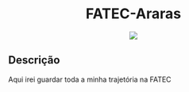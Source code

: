<h1 align="center"> FATEC-Araras </h1>



<p align="center"><img src="http://img.shields.io/static/v1?label=STATUS&message=EM%20DESENVOLVIMENTO&color=GREEN&style=for-the-badge"/></p>


<h2>Descrição</h2>
<p> Aqui irei guardar toda a minha trajetória na FATEC</p>
